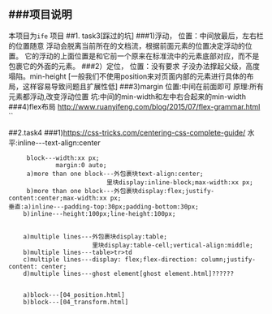 ###项目说明
---

本项目为`ife` 项目
##1. task3[踩过的坑]
###1)浮动，
    位置：中间放最后，左右栏的位置随意
        浮动会脱离当前所在的文档流，根据前面元素的位置决定浮动的位置。
        它的浮动的上面位置是和它前一个原来在标准流中的元素底部对应，而不是包裹它的外面的元素。
###2）定位，
    位置：没有要求
        子没办法撑起父级，高度塌陷。min-height
        [一般我们不使用position来对页面内部的元素进行具体的布局，这样容易导致问题且扩展性低]
###3)margin
    位置:中间在前面即可
    原理:所有元素都浮动,改变浮动位置
    坑:中间的min-width和左中右合起来的min-width
###4)flex布局
    http://www.ruanyifeng.com/blog/2015/07/flex-grammar.html
``

##2.task4
###1)https://css-tricks.com/centering-css-complete-guide/
    水平:inline---text-align:center

         block---width:xx px;
                 margin:0 auto;
         a)more than one block---外包裹块text-align:center;
                               里块display:inline-block;max-width:xx px;
         b)more than one block---外包裹块display:flex;justify-content:center;max-width:xx px;
    垂直:a)inline---padding-top:30px;padding-bottom:30px;
        b)inline---height:100px;line-height:100px;


        a)multiple lines---外包裹块display:table;
                           里块display:table-cell;vertical-align:middle;
        b)multiple lines---table>tr>td
        c)multiple lines---display: flex;flex-direction: column;justify-content: center;
        d)multiple lines---ghost element[ghost element.html]??????


        a)block---[04_position.html]
        b)block---[04_transform.html]
